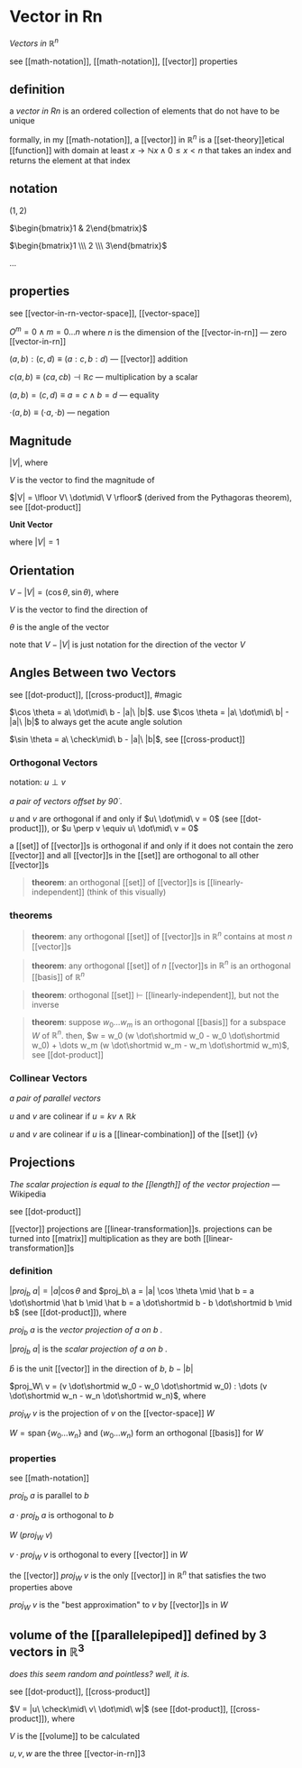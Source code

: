 # Vector in Rn

_Vectors in $\mathbb R^n$_

see [[math-notation]], [[math-notation]], [[vector]] properties

## definition

a _vector in Rn_ is an ordered collection of elements that do not have to be unique

formally, in my [[math-notation]], a [[vector]] in $\mathbb R^n$ is a [[set-theory]]etical [[function]] with domain at least $x \rightarrow \mathbb N x \land 0 \le x < n$ that takes an index and returns the element at that index

## notation

$(1, 2)$

$\begin{bmatrix}1 & 2\end{bmatrix}$

$\begin{bmatrix}1 \\\  2 \\\  3\end{bmatrix}$

$\dots$

## properties

see [[vector-in-rn-vector-space]], [[vector-space]]

$O^m = 0 \land m = 0 \dots n$ where $n$ is the dimension of the [[vector-in-rn]] &mdash; zero [[vector-in-rn]]

$(a, b) : (c, d) \equiv (a : c, b : d)$ &mdash; [[vector]] addition

$c(a, b) \equiv (ca, cb) \dashv \mathbb R c$ &mdash; multiplication by a scalar

$(a, b) = (c, d) \equiv a = c \land b = d$ &mdash; equality

$\cdot(a, b) \equiv (\cdot a, \cdot b)$ &mdash; negation

## Magnitude

$|V|$, where

$V$ is the vector to find the magnitude of

$|V| = \lfloor V\ \dot\mid\ V \rfloor$ (derived from the Pythagoras theorem), see [[dot-product]]

**Unit Vector**

where $|V| = 1$

## Orientation

$V - |V| = (\cos \theta, \sin \theta)$, where

$V$ is the vector to find the direction of

$\theta$ is the angle of the vector

note that $V - |V|$ is just notation for the direction of the vector $V$

## Angles Between two Vectors

see [[dot-product]], [[cross-product]], #magic

$\cos \theta = a\ \dot\mid\ b - |a|\ |b|$. use $\cos \theta = |a\ \dot\mid\ b| - |a|\ |b|$ to always get the acute angle solution

$\sin \theta = a\ \check\mid\ b - |a|\ |b|$, see [[cross-product]]

### Orthogonal Vectors

notation: $u \perp v$

_a pair of vectors offset by $90^\cdot$._

$u$ and $v$ are orthogonal if and only if $u\ \dot\mid\ v = 0$ (see [[dot-product]]), or $u \perp v \equiv u\ \dot\mid\ v = 0$

a [[set]] of [[vector]]s is orthogonal if and only if it does not contain the zero [[vector]] and all [[vector]]s in the [[set]] are orthogonal to all other [[vector]]s

> **theorem**: an orthogonal [[set]] of [[vector]]s is [[linearly-independent]] (think of this visually)

### theorems

> **theorem**: any orthogonal [[set]] of [[vector]]s in $\mathbb R^n$ contains at most $n$ [[vector]]s

> **theorem**: any orthogonal [[set]] of $n$ [[vector]]s in $\mathbb R^n$ is an orthogonal [[basis]] of $\mathbb R^n$

> **theorem**: orthogonal [[set]] $\vdash$ [[linearly-independent]], but not the inverse

> **theorem**: suppose $w_0 \dots w_m$ is an orthogonal [[basis]] for a subspace $W$ of $\mathbb R^n$. then, $w = w_0 (w \dot\shortmid w_0 - w_0 \dot\shortmid w_0) + \dots w_m (w \dot\shortmid w_m - w_m \dot\shortmid w_m)$, see [[dot-product]]

### Collinear Vectors

_a pair of parallel vectors_

$u$ and $v$ are colinear if $u = kv \land \mathbb R k$

$u$ and $v$ are colinear if $u$ is a [[linear-combination]] of the [[set]] $\lbrace v \rbrace$

## Projections

_The scalar projection is equal to the [[length]] of the vector projection_ &mdash; Wikipedia

see [[dot-product]]

[[vector]] projections are [[linear-transformation]]s. projections can be turned into [[matrix]] multiplication as they are both [[linear-transformation]]s

### definition

$|proj_b\ a| = |a| \cos \theta$ and $proj_b\ a = |a| \cos \theta \mid \hat b = a \dot\shortmid \hat b \mid \hat b = a \dot\shortmid b - b \dot\shortmid b \mid b$ (see [[dot-product]]), where

$proj_b\ a$ is the _vector projection of $a$ on $b$ ._

$|proj_b\ a|$ is the _scalar projection of $a$ on $b$ ._

$\hat b$ is the unit [[vector]] in the direction of $b$, $b - |b|$

$proj_W\ v = (v \dot\shortmid w_0 - w_0 \dot\shortmid w_0) : \dots (v \dot\shortmid w_n - w_n \dot\shortmid w_n)$, where

$proj_W\ v$ is the projection of $v$ on the [[vector-space]] $W$

$W = \operatorname{span} \lbrace w_0 \dots w_n \rbrace$ and $(w_0 \dots w_n)$ form an orthogonal [[basis]] for $W$

### properties

see [[math-notation]]

$proj_b\ a$ is parallel to $b$

$a \cdot proj_b\ a$ is orthogonal to $b$

$W\ (proj_W\ v)$

$v \cdot proj_W\ v$ is orthogonal to every [[vector]] in $W$

the [[vector]] $proj_W\ v$ is the only [[vector]] in $\mathbb R^n$ that satisfies the two properties above

$proj_W\ v$ is the "best approximation" to $v$ by [[vector]]s in $W$

## volume of the [[parallelepiped]] defined by 3 vectors in $\mathbb R^3$

_does this seem random and pointless? well, it is._

see [[dot-product]], [[cross-product]]

$V = |u\ \check\mid\ v\ \dot\mid\ w|$ (see [[dot-product]], [[cross-product]]), where

$V$ is the [[volume]] to be calculated

$u, v, w$ are the three [[vector-in-rn]]3
